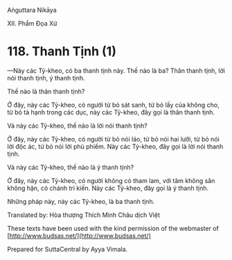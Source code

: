 Aṅguttara Nikāya

XII. Phẩm Ðọa Xứ

# 118. Thanh Tịnh (1)

—Này các Tỷ-kheo, có ba thanh tịnh này. Thế nào là ba? Thân thanh tịnh, lời nói thanh tịnh, ý thanh tịnh.

Thế nào là thân thanh tịnh?

Ở đây, này các Tỷ-kheo, có người từ bỏ sát sanh, từ bỏ lấy của không cho, từ bỏ tà hạnh trong các dục, này các Tỷ-kheo, đây gọi là thân thanh tịnh.

Và này các Tỷ-kheo, thế nào là lời nói thanh tịnh?

Ở đây, này các Tỷ-kheo, có người từ bỏ nói láo, từ bỏ nói hai lưỡi, từ bỏ nói lời độc ác, từ bỏ nói lời phù phiếm. Này các Tỷ-kheo, đây gọi là lời nói thanh tịnh.

Và này các Tỷ-kheo, thế nào là ý thanh tịnh?

Ở đây, này các Tỷ-kheo, có người không có tham lam, với tâm không sân không hận, có chánh tri kiến. Này các Tỷ-kheo, đây gọi là ý thanh tịnh.

Những pháp này, này các Tỷ-kheo, là ba thanh tịnh.

Translated by: Hòa thượng Thích Minh Châu dịch Việt

These texts have been used with the kind permission of the webmaster of [http://www.budsas.net/](http://www.budsas.net/)

Prepared for SuttaCentral by Ayya Vimala.